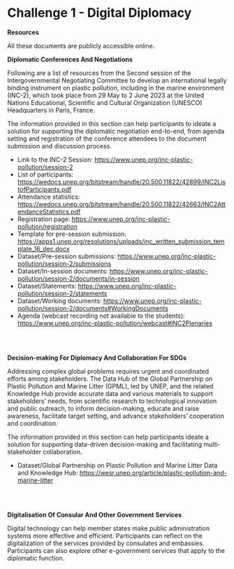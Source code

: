 # Challenge 1 - Digital Diplomacy

**Resources**

All these documents are publicly accessible online.

**Diplomatic Conferences And Negotiations**

Following are a list of resources from the Second session of the Intergovernmental Negotiating Committee to develop an international legally binding instrument on plastic pollution, including in the marine environment (INC-2), which took place from 29 May to 2 June 2023 at the United Nations Educational, Scientific and Cultural Organization (UNESCO) Headquarters in Paris, France.

The information provided in this section can help participants to ideate a solution for supporting the diplomatic negotiation end-to-end, from agenda setting and registration of the conference attendees to the document submission and discussion process.

- Link to the INC-2 Session: https://www.unep.org/inc-plastic-pollution/session-2
- List of participants: https://wedocs.unep.org/bitstream/handle/20.500.11822/42899/INC2ListofParticipants.pdf
- Attendance statistics: https://wedocs.unep.org/bitstream/handle/20.500.11822/42663/INC2AttendanceStatistics.pdf
- Registration page: https://www.unep.org/inc-plastic-pollution/registration
- Template for pre-session submission: https://apps1.unep.org/resolutions/uploads/inc_written_submission_template_16_dec.docx
- Dataset/Pre-session submissions: https://www.unep.org/inc-plastic-pollution/session-2/submissions
- Dataset/In-session documents: https://www.unep.org/inc-plastic-pollution/session-2/documents/in-session
- Dataset/Statements: https://www.unep.org/inc-plastic-pollution/session-2/statements
- Dataset/Working documents: https://www.unep.org/inc-plastic-pollution/session-2/documents#WorkingDocuments
- Agenda (webcast recording not available to the students): https://www.unep.org/inc-plastic-pollution/webcast#INC2Plenaries

<br>
<br>

**Decision-making For Diplomacy And Collaboration For SDGs**

Addressing complex global problems requires urgent and coordinated efforts among stakeholders. The Data Hub of the Global Partnership on Plastic Pollution and Marine Litter (GPML), led by UNEP, and the related Knowledge Hub provide accurate data and various materials to support stakeholders’ needs, from scientific research to technological innovation and public outreach, to inform decision-making, educate and raise awareness, facilitate target setting, and advance stakeholders’ cooperation and coordination.

The information provided in this section can help participants ideate a solution for supporting data-driven decision-making and facilitating multi-stakeholder collaboration.

- Dataset/Global Partnership on Plastic Pollution and Marine Litter Data and Knowledge Hub: https://wesr.unep.org/article/plastic-pollution-and-marine-litter

<br>
<br>

**Digitalisation Of Consular And Other Government Services**

Digital technology can help member states make public administration systems more effective and efficient. Participants can reflect on the digitalization of the services provided by consulates and embassies. Participants can also explore other e-government services that apply to the diplomatic function.
 